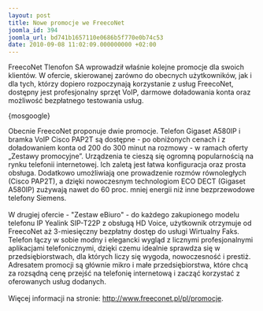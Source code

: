 ```yaml
---
layout: post
title: Nowe promocje we FreecoNet
joomla_id: 394
joomla_url: bd741b1657110e0686b5f770e0b74c53
date: 2010-09-08 11:02:09.000000000 +02:00
---
```

FreecoNet Tlenofon SA wprowadził właśnie kolejne promocje dla swoich klient&oacute;w. W ofercie, skierowanej zar&oacute;wno do obecnych użytkownik&oacute;w, jak i dla tych, kt&oacute;rzy dopiero rozpoczynają korzystanie z usług FreecoNet, dostępny jest profesjonalny sprzęt VoIP, darmowe doładowania konta oraz możliwość bezpłatnego testowania usług.<p>{mosgoogle}</p><p>Obecnie FreecoNet proponuje dwie promocje. Telefon Gigaset A580IP i bramka VoIP Cisco PAP2T są dostępne - po obniżonych cenach i z doładowaniem konta od 200 do 300 minut na rozmowy - w ramach oferty &bdquo;Zestawy promocyjne&rdquo;. Urządzenia te cieszą się ogromną popularnością na rynku telefonii internetowej. Ich zaletą jest łatwa konfiguracja oraz prosta obsługa. Dodatkowo umożliwiają one prowadzenie rozm&oacute;w r&oacute;wnoległych (Cisco PAP2T), a dzięki nowoczesnym technologiom ECO DECT (Gigaset A580IP) zużywają nawet do 60 proc. mniej energii niż inne bezprzewodowe telefony Siemens. <br /><br />W drugiej ofercie - &quot;Zestaw eBiuro&quot; - do każdego zakupionego modelu telefonu IP Yealink SIP-T22P z obsługą HD Voice, użytkownik otrzymuje od FreecoNet aż 3-miesięczny bezpłatny dostęp do usługi Wirtualny Faks. Telefon łączy w sobie modny i elegancki wygląd z licznymi profesjonalnymi aplikacjami telefonicznymi, dzięki czemu idealnie sprawdza się w przedsiębiorstwach, dla kt&oacute;rych liczy się wygoda, nowoczesność i prestiż. Adresatem promocji są gł&oacute;wnie mikro i małe przedsiębiorstwa, kt&oacute;re chcą za rozsądną cenę przejść na telefonię internetową i zacząć korzystać z oferowanych usług dodanych.<br /><br />Więcej informacji na stronie: <a href="http://www.freeconet.pl/pl/promocje" target="_blank">http://www.freeconet.pl/pl/promocje</a>.</p>
